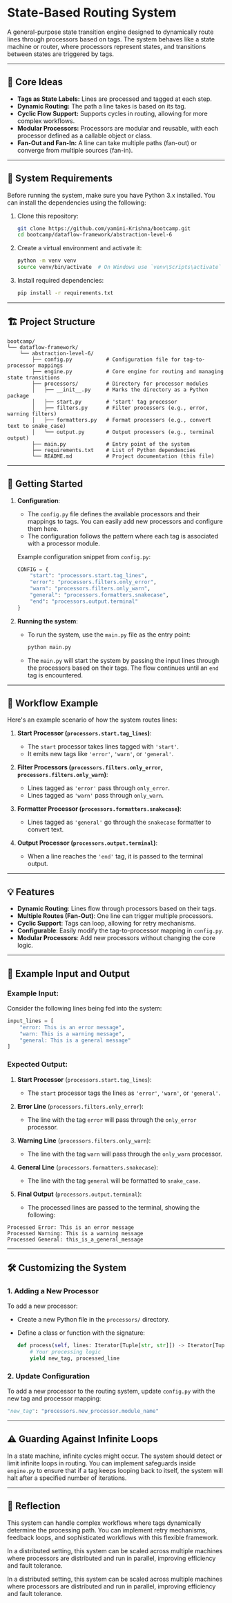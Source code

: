 
# State-Based Routing System 

A general-purpose state transition engine designed to dynamically route lines through processors based on tags. The system behaves like a state machine or router, where processors represent states, and transitions between states are triggered by tags.

---

## 🧩 Core Ideas

- **Tags as State Labels:** Lines are processed and tagged at each step.
- **Dynamic Routing:** The path a line takes is based on its tag.
- **Cyclic Flow Support:** Supports cycles in routing, allowing for more complex workflows.
- **Modular Processors:** Processors are modular and reusable, with each processor defined as a callable object or class.
- **Fan-Out and Fan-In:** A line can take multiple paths (fan-out) or converge from multiple sources (fan-in).

---

## 🔧 System Requirements

Before running the system, make sure you have Python 3.x installed. You can install the dependencies using the following:

1. Clone this repository:
   ```bash
   git clone https://github.com/yamini-Krishna/bootcamp.git
   cd bootcamp/dataflow-framework/abstraction-level-6
   ````

2. Create a virtual environment and activate it:

   ```bash
   python -m venv venv
   source venv/bin/activate  # On Windows use `venv\Scripts\activate`
   ```

3. Install required dependencies:

   ```bash
   pip install -r requirements.txt
   ```

---

## 🏗️ Project Structure

```
bootcamp/
└── dataflow-framework/
    └── abstraction-level-6/
        ├── config.py           # Configuration file for tag-to-processor mappings
        ├── engine.py           # Core engine for routing and managing state transitions
        ├── processors/         # Directory for processor modules
        │   ├── __init__.py     # Marks the directory as a Python package
        │   ├── start.py        # 'start' tag processor
        │   ├── filters.py      # Filter processors (e.g., error, warning filters)
        │   ├── formatters.py   # Format processors (e.g., convert text to snake_case)
        │   └── output.py       # Output processors (e.g., terminal output)
        ├── main.py             # Entry point of the system
        ├── requirements.txt    # List of Python dependencies
        └── README.md           # Project documentation (this file)
```

---

## 🚀 Getting Started

1. **Configuration**:

   * The `config.py` file defines the available processors and their mappings to tags. You can easily add new processors and configure them here.
   * The configuration follows the pattern where each tag is associated with a processor module.

   Example configuration snippet from `config.py`:

   ```python
   CONFIG = {
       "start": "processors.start.tag_lines",
       "error": "processors.filters.only_error",
       "warn": "processors.filters.only_warn",
       "general": "processors.formatters.snakecase",
       "end": "processors.output.terminal"
   }
   ```

2. **Running the system**:

   * To run the system, use the `main.py` file as the entry point:

     ```bash
     python main.py
     ```

   * The `main.py` will start the system by passing the input lines through the processors based on their tags. The flow continues until an `end` tag is encountered.

---

## 🔄 Workflow Example

Here's an example scenario of how the system routes lines:

1. **Start Processor (`processors.start.tag_lines`)**:

   * The `start` processor takes lines tagged with `'start'`.
   * It emits new tags like `'error'`, `'warn'`, or `'general'`.

2. **Filter Processors (`processors.filters.only_error`, `processors.filters.only_warn`)**:

   * Lines tagged as `'error'` pass through `only_error`.
   * Lines tagged as `'warn'` pass through `only_warn`.

3. **Formatter Processor (`processors.formatters.snakecase`)**:

   * Lines tagged as `'general'` go through the `snakecase` formatter to convert text.

4. **Output Processor (`processors.output.terminal`)**:

   * When a line reaches the `'end'` tag, it is passed to the terminal output.

---

## 💡 Features

* **Dynamic Routing**: Lines flow through processors based on their tags.
* **Multiple Routes (Fan-Out)**: One line can trigger multiple processors.
* **Cyclic Support**: Tags can loop, allowing for retry mechanisms.
* **Configurable**: Easily modify the tag-to-processor mapping in `config.py`.
* **Modular Processors**: Add new processors without changing the core logic.

---

## 📝 Example Input and Output

### Example Input:

Consider the following lines being fed into the system:

```python
input_lines = [
    "error: This is an error message",
    "warn: This is a warning message",
    "general: This is a general message"
]
```

### Expected Output:

1. **Start Processor** (`processors.start.tag_lines`):

   * The `start` processor tags the lines as `'error'`, `'warn'`, or `'general'`.

2. **Error Line** (`processors.filters.only_error`):

   * The line with the tag `error` will pass through the `only_error` processor.

3. **Warning Line** (`processors.filters.only_warn`):

   * The line with the tag `warn` will pass through the `only_warn` processor.

4. **General Line** (`processors.formatters.snakecase`):

   * The line with the tag `general` will be formatted to `snake_case`.

5. **Final Output** (`processors.output.terminal`):

   * The processed lines are passed to the terminal, showing the following:

```
Processed Error: This is an error message
Processed Warning: This is a warning message
Processed General: this_is_a_general_message
```

---

## 🛠️ Customizing the System

### 1. **Adding a New Processor**

To add a new processor:

* Create a new Python file in the `processors/` directory.
* Define a class or function with the signature:

  ```python
  def process(self, lines: Iterator[Tuple[str, str]]) -> Iterator[Tuple[str, str]]:
      # Your processing logic
      yield new_tag, processed_line
  ```

### 2. **Update Configuration**

To add a new processor to the routing system, update `config.py` with the new tag and processor mapping:

```python
"new_tag": "processors.new_processor.module_name"
```

---

## ⚠️ Guarding Against Infinite Loops

In a state machine, infinite cycles might occur. The system should detect or limit infinite loops in routing. You can implement safeguards inside `engine.py` to ensure that if a tag keeps looping back to itself, the system will halt after a specified number of iterations.

---

## 📝 Reflection

This system can handle complex workflows where tags dynamically determine the processing path. You can implement retry mechanisms, feedback loops, and sophisticated workflows with this flexible framework.

In a distributed setting, this system can be scaled across multiple machines where processors are distributed and run in parallel, improving efficiency and fault tolerance.




In a distributed setting, this system can be scaled across multiple machines where processors are distributed and run in parallel, improving efficiency and fault tolerance.



